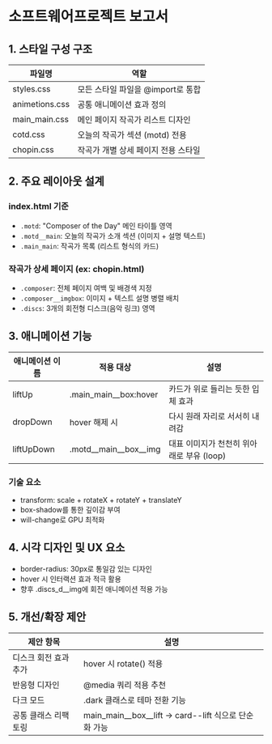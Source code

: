 # 소프트웨어프로젝트 보고서

## 1. 스타일 구성 구조

| 파일명           | 역할                                       |
|------------------|--------------------------------------------|
| styles.css       | 모든 스타일 파일을 @import로 통합          |
| animetions.css   | 공통 애니메이션 효과 정의                   |
| main_main.css    | 메인 페이지 작곡가 리스트 디자인            |
| cotd.css         | 오늘의 작곡가 섹션 (motd) 전용              |
| chopin.css       | 작곡가 개별 상세 페이지 전용 스타일         |

## 2. 주요 레이아웃 설계

### index.html 기준
- `.motd`: "Composer of the Day" 메인 타이틀 영역
- `.motd__main`: 오늘의 작곡가 소개 섹션 (이미지 + 설명 텍스트)
- `.main_main`: 작곡가 목록 (리스트 형식의 카드)

### 작곡가 상세 페이지 (ex: chopin.html)
- `.composer`: 전체 페이지 여백 및 배경색 지정
- `.composer__imgbox`: 이미지 + 텍스트 설명 병렬 배치
- `.discs`: 3개의 회전형 디스크(음악 링크) 영역

## 3. 애니메이션 기능

| 애니메이션 이름 | 적용 대상           | 설명                                     |
|------------------|----------------------|------------------------------------------|
| liftUp           | .main_main__box:hover| 카드가 위로 들리는 듯한 입체 효과        |
| dropDown         | hover 해제 시        | 다시 원래 자리로 서서히 내려감           |
| liftUpDown       | .motd__main__box__img| 대표 이미지가 천천히 위아래로 부유 (loop)|

### 기술 요소
- transform: scale + rotateX + rotateY + translateY
- box-shadow를 통한 깊이감 부여
- will-change로 GPU 최적화

## 4. 시각 디자인 및 UX 요소

- border-radius: 30px로 통일감 있는 디자인
- hover 시 인터랙션 효과 적극 활용
- 향후 .discs_d__img에 회전 애니메이션 적용 가능

## 5. 개선/확장 제안

| 제안 항목             | 설명                                                  |
|------------------------|--------------------------------------------------------|
| 디스크 회전 효과 추가 | hover 시 rotate() 적용                                 |
| 반응형 디자인         | @media 쿼리 적용 추천                                  |
| 다크 모드             | .dark 클래스로 테마 전환 기능                          |
| 공통 클래스 리팩토링  | main_main__box__lift → card--lift 식으로 단순화 가능   |
